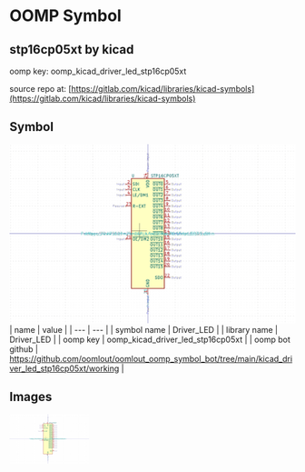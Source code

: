 # OOMP Symbol  
## stp16cp05xt  by kicad  
  
oomp key: oomp_kicad_driver_led_stp16cp05xt  
  
source repo at: [https://gitlab.com/kicad/libraries/kicad-symbols](https://gitlab.com/kicad/libraries/kicad-symbols)  
## Symbol  
  
[![working.png](working_600.png)](working.png)  
| name | value | 
| --- | --- | 
| symbol name | Driver_LED | 
| library name | Driver_LED | 
| oomp key | oomp_kicad_driver_led_stp16cp05xt | 
| oomp bot github | https://github.com/oomlout/oomlout_oomp_symbol_bot/tree/main/kicad_driver_led_stp16cp05xt/working | 
## Images  
  
[![working.png](working_140.png)](working.png)  
